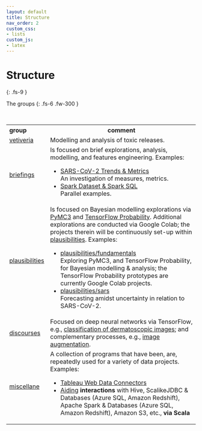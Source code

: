 ```yaml
---
layout: default
title: Structure
nav_order: 2
custom_css:
- lists
custom_js:
- latex
---
```


# Structure
{: .fs-9 }

The groups
{: .fs-6 .fw-300 }

<br>

<table>

  <tr>
      <th style="width:20%;text-align: left;">group</th><th>comment</th>
  </tr>

  <tr>
    <td><a href="https://vetiveria.github.io" target="\_blank">vetiveria</a></td>
    <td>Modelling and analysis of toxic releases.</td>
  </tr>

  <tr>
    <td><a href="https://briefings.github.io" target="\_blank">briefings</a></td>
    <td>Is focused on brief explorations, analysis, modelling, and features engineering.  Examples:
      <ul><li><a href="https://briefings.github.io/briefings/sars" target="\_blank">SARS-CoV-2 Trends & Metrics</a><br>An investigation of measures, metrics.</li>
          <li><a href="https://briefings.github.io/briefings/spark-dataset-and-spark-sql" target="\_blank">Spark Dataset & Spark SQL</a><br>Parallel examples.</li></ul>
    </td>
  </tr>

  <tr>
    <td><a href="https://github.com/plausibilities" target="\_blank">plausibilities</a></td>    
    <td>Is focused on Bayesian modelling explorations via <a href="https://docs.pymc.io" target="\_blank">PyMC3</a> and <a href="https://www.tensorflow.org/probability/">TensorFlow Probability</a>.  Additional explorations are conducted via Google Colab; the projects therein will be continuously set-up within <a href="https://github.com/plausibilities" target="\_blank">plausibilities</a>.  Examples:
      <ul>
        <li><a href="https://github.com/plausibilities/fundamentals" target="\_blank">plausibilities/fundamentals</a><br/>Exploring PyMC3, and TensorFlow Probability, for Bayesian modelling & analysis; the TensorFlow Probability prototypes are currently Google Colab projects.</li>
        <li><a href="https://github.com/plausibilities/sars" target="\_blank">plausibilities/sars</a><br/>Forecasting amidst uncertainty in relation to SARS-CoV-2.</li>
      </ul>
    </td>
  </tr>

  <tr>
    <td><a href="https://github.com/discourses" target="\_blank">discourses</a></td>
    <td>Focused on deep neural networks via TensorFlow, e.g., <a href="https://github.com/discourses/derma" target="\_blank">classification of dermatoscopic images</a>; and complementary processes, e.g., <a href="https://github.com/discourses/augmentation" target="\_blank">image augmentation</a>.</td>
  </tr>

  <tr>
    <td><a href="https://github.com/miscellane" target="\_blank">miscellane</a></td>
    <td>A collection of programs that have been, are, repeatedly used for a variety of data projects.  Examples:
      <ul>
      <li><a href="http://miscellane.github.io/connectors" target="\_blank">Tableau Web Data Connectors</a></li>
      <li><a href="https://github.com/miscellane/infrastructure" target="\_blank">Aiding</a> <b>interactions</b> with
        Hive, ScalikeJDBC & Databases (Azure SQL, Amazon Redshift), Apache Spark & Databases (Azure SQL, Amazon Redshift),
        Amazon S3, etc., <b>via Scala</b></li>
      </ul>
    </td>
  </tr>

</table>









<br>
